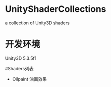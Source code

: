 # UnityShaderCollections
a collection of Unity3D shaders

# 开发环境
Unity3D 5.3.5f1

#Shaders列表
- Oilpaint 油画效果
